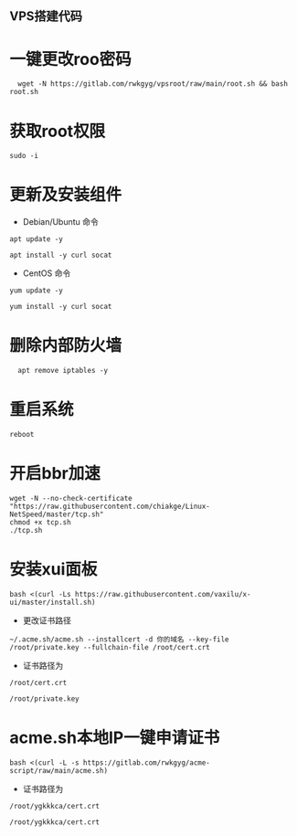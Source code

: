 
## VPS搭建代码
# 一键更改roo密码
```
  wget -N https://gitlab.com/rwkgyg/vpsroot/raw/main/root.sh && bash root.sh
```
# 获取root权限
```
sudo -i
```
# 更新及安装组件
- Debian/Ubuntu 命令
```
apt update -y
```
```
apt install -y curl socat
```
- CentOS 命令
```
yum update -y
```
```
yum install -y curl socat
```
# 删除内部防火墙
```
  apt remove iptables -y
```
# 重启系统
```
reboot
```
# 开启bbr加速
```
wget -N --no-check-certificate "https://raw.githubusercontent.com/chiakge/Linux-NetSpeed/master/tcp.sh"
chmod +x tcp.sh
./tcp.sh
```
# 安装xui面板
```
bash <(curl -Ls https://raw.githubusercontent.com/vaxilu/x-ui/master/install.sh)
```
- 更改证书路径
```
~/.acme.sh/acme.sh --installcert -d 你的域名 --key-file /root/private.key --fullchain-file /root/cert.crt
```
- 证书路径为
```
/root/cert.crt
```
```
/root/private.key
```
# acme.sh本地IP一键申请证书
```
bash <(curl -L -s https://gitlab.com/rwkgyg/acme-script/raw/main/acme.sh)
```
- 证书路径为
```
/root/ygkkkca/cert.crt
```
```
/root/ygkkkca/cert.crt
```
